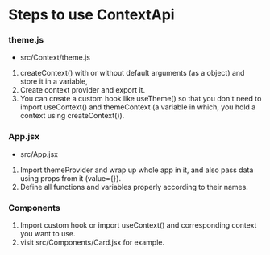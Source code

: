 # Steps to use ContextApi

### theme.js
- src/Context/theme.js
1. createContext() with or without default arguments (as a object) and store it in a variable,
2. Create context provider and export it.
3. You can create a custom hook like useTheme() so that you don't need to import useContext() and themeContext (a variable in which, you hold a context using createContext()).

### App.jsx
- src/App.jsx
1. Import themeProvider and wrap up whole app in it, and also pass data using props from it (value={}).
2. Define all functions and variables properly according to their names.

### Components
1. Import custom hook or import useContext() and corresponding context you want to use.
2. visit src/Components/Card.jsx for example.